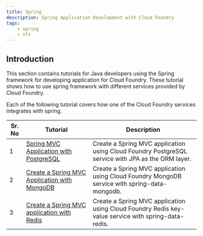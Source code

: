 ```yaml
---
title: Spring
description: Spring Application Development with Cloud Foundry
tags:
    - spring
    - sts
---
```

## Introduction
This section contains tutorials for Java developers using the Spring framework for developing application for Cloud Foundry. These tutorial shows how to use spring framework with different services provided by Cloud Foundry.

Each of the following tutorial covers how one of the Cloud Foundry services integrates with spring.

<table class="spring-tutorial-index-table">
    <thead>
            <tr>
                <th>Sr. No</th>
                <th>Tutorial</th>
                <th>Description</th>
            </tr>
    </thead>
    <tbody>
            <tr>
                <td>1</td>
                <td><a href='/spring/tutorials/springmvc-jpa-postgres/spring-getting-started-with-sts.html'>Spring MVC Application with PostgreSQL</a></td>
                <td>Create a Spring MVC application using Cloud Foundry PostgreSQL service with JPA as the ORM layer.</td>
            </tr>
            <tr>
                <td>2</td>
                <td><a href='/spring/tutorials/springmvc-mongodb/springmvc-with-mongodb.html'>Create a Spring MVC Application with MongoDB</a></td>
                <td>Create a Spring MVC application using Cloud Foundry MongoDB service with spring-data-mongodb.</td>
            </tr>
            <tr>
                <td>3</td>
                <td><a href='/spring/tutorials/springmvc-redis/springmvc-with-redis.html'>Create a Spring MVC application with Redis</a></td>
                <td>Create a Spring MVC application using Cloud Foundry Redis key-value service with spring-data-redis.</td>
            </tr>
    </tbody>
</table>

